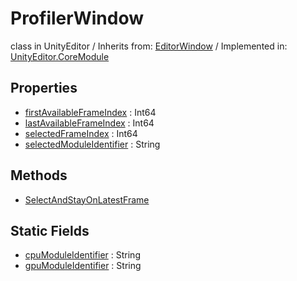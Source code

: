 # ProfilerWindow
class in UnityEditor
 / Inherits from: <a href="https://docs.unity3d.com/6000.1/Documentation/ScriptReference/EditorWindow.html">EditorWindow</a> / Implemented in: <a href="https://docs.unity3d.com/6000.1/Documentation/ScriptReference/UnityEditor.CoreModule.html">UnityEditor.CoreModule</a>

## Properties
- <a href="https://docs.unity3d.com/6000.1/Documentation/ScriptReference/ProfilerWindow-firstAvailableFrameIndex.html">firstAvailableFrameIndex</a> : Int64
- <a href="https://docs.unity3d.com/6000.1/Documentation/ScriptReference/ProfilerWindow-lastAvailableFrameIndex.html">lastAvailableFrameIndex</a> : Int64
- <a href="https://docs.unity3d.com/6000.1/Documentation/ScriptReference/ProfilerWindow-selectedFrameIndex.html">selectedFrameIndex</a> : Int64
- <a href="https://docs.unity3d.com/6000.1/Documentation/ScriptReference/ProfilerWindow-selectedModuleIdentifier.html">selectedModuleIdentifier</a> : String

## Methods
- <a href="https://docs.unity3d.com/6000.1/Documentation/ScriptReference/ProfilerWindow.SelectAndStayOnLatestFrame.html">SelectAndStayOnLatestFrame</a>

## Static Fields
- <a href="https://docs.unity3d.com/6000.1/Documentation/ScriptReference/ProfilerWindow-cpuModuleIdentifier.html">cpuModuleIdentifier</a> : String
- <a href="https://docs.unity3d.com/6000.1/Documentation/ScriptReference/ProfilerWindow-gpuModuleIdentifier.html">gpuModuleIdentifier</a> : String
